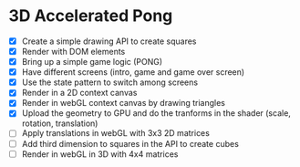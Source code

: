 3D Accelerated Pong
====

- [x] Create a simple drawing API to create squares
- [x] Render with DOM elements
- [x] Bring up a simple game logic (PONG) 
- [x] Have different screens (intro, game and game over screen) 
- [x] Use the state pattern to switch among screens
- [x] Render in a 2D context canvas
- [x] Render in webGL context canvas by drawing triangles
- [x] Upload the geometry to GPU and do the tranforms in the shader (scale, rotation, translation)
- [ ] Apply translations in webGL with 3x3 2D matrices
- [ ] Add third dimension to squares in the API to create cubes
- [ ] Render in webGL in 3D with 4x4 matrices